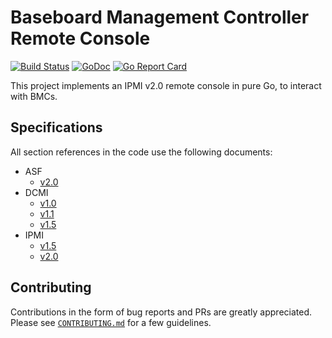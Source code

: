 # Baseboard Management Controller Remote Console

[![Build Status](https://travis-ci.org/gebn/bmc.svg?branch=master)](https://travis-ci.org/gebn/bmc)
[![GoDoc](https://godoc.org/github.com/gebn/bmc?status.svg)](https://godoc.org/github.com/gebn/bmc)
[![Go Report Card](https://goreportcard.com/badge/github.com/gebn/bmc)](https://goreportcard.com/report/github.com/gebn/bmc)

This project implements an IPMI v2.0 remote console in pure Go, to interact with BMCs.

## Specifications

All section references in the code use the following documents:

 - ASF
    - [v2.0](https://www.dmtf.org/sites/default/files/standards/documents/DSP0136.pdf)
 - DCMI
    - [v1.0](https://www.intel.com/content/dam/www/public/us/en/documents/technical-specifications/dcmi-spec.pdf)
    - [v1.1](https://www.intel.com/content/dam/www/public/us/en/documents/technical-specifications/dcmi-v1-1-rev1-0-spec.pdf)
    - [v1.5](https://www.intel.com/content/dam/www/public/us/en/documents/technical-specifications/dcmi-v1-5-rev-spec.pdf)
 - IPMI
    - [v1.5](https://www.intel.com/content/dam/www/public/us/en/documents/product-briefs/second-gen-interface-spec-v1.5-rev1.1.pdf)
    - [v2.0](https://www.intel.com/content/dam/www/public/us/en/documents/specification-updates/ipmi-intelligent-platform-mgt-interface-spec-2nd-gen-v2-0-spec-update.pdf)

## Contributing

Contributions in the form of bug reports and PRs are greatly appreciated.
Please see [`CONTRIBUTING.md`](CONTRIBUTING.md) for a few guidelines.
